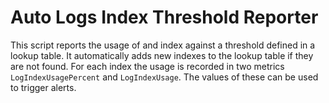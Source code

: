 # Auto Logs Index Threshold Reporter

This script reports the usage of and index against a threshold defined in a lookup table. 
It automatically adds new indexes to the lookup table if they are not found.
For each index the usage is recorded in two metrics `LogIndexUsagePercent` and `LogIndexUsage`. The values of these can be used to trigger alerts.
